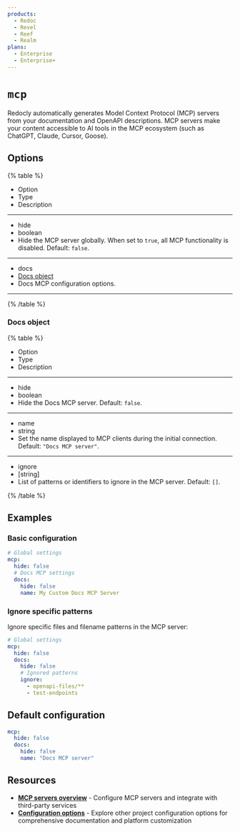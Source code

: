 ```yaml
---
products:
  - Redoc
  - Revel
  - Reef
  - Realm
plans:
  - Enterprise
  - Enterprise+
---
```


# `mcp`

Redocly automatically generates Model Context Protocol (MCP) servers from your documentation and OpenAPI descriptions.
MCP servers make your content accessible to AI tools in the MCP ecosystem (such as ChatGPT, Claude, Cursor, Goose).

## Options

{% table %}

- Option
- Type
- Description

---

- hide
- boolean
- Hide the MCP server globally.
  When set to `true`, all MCP functionality is disabled.
  Default: `false`.

---

- docs
- [Docs object](#docs-object)
- Docs MCP configuration options.

---

{% /table %}

### Docs object

{% table %}

- Option
- Type
- Description

---

- hide
- boolean
- Hide the Docs MCP server.
  Default: `false`.

---

- name
- string
- Set the name displayed to MCP clients during the initial connection.
  Default: `"Docs MCP server"`.

---

- ignore
- [string]
- List of patterns or identifiers to ignore in the MCP server.
  Default: `[]`.

{% /table %}

## Examples

### Basic configuration

```yaml
# Global settings
mcp:
  hide: false
  # Docs MCP settings
  docs:
    hide: false
    name: My Custom Docs MCP Server
```

### Ignore specific patterns

Ignore specific files and filename patterns in the MCP server:

```yaml
# Global settings
mcp:
  hide: false
  docs:
    hide: false
    # Ignored patterns
    ignore:
      - openapi-files/**
      - test-endpoints
```

## Default configuration

```yaml
mcp:
  hide: false
  docs:
    hide: false
    name: "Docs MCP server"
```

## Resources

- **[MCP servers overview](../customization/mcp-server/index.md)** - Configure MCP servers and integrate with third-party services
- **[Configuration options](./index.md)** - Explore other project configuration options for comprehensive documentation and platform customization
